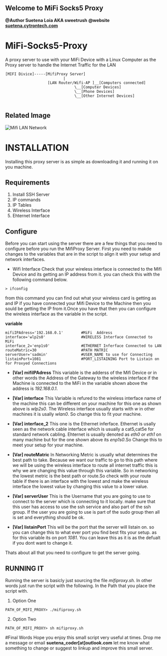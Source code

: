 ## Welcome to MiFi Socks5 Proxy

**@Author Suetena Loia AKA sweetrush**
**@website [suetena.cytrontech.com](http://suetena.cytrontech.com)**


# MiFi-Socks5-Proxy
A proxy server to use with your MiFi Device with a Linux Computer as the Proxy server to handle the Internet Traffic for the LAN

```
[MIFI Divice]-----[MifiProxy Server]
                          |
                   [LAN Router/Wifi-AP ]__[Computers connected]
                               \__[Computer Devices]
                               \__[Phone Devices]
                               \__[Other Internet Devices]
                               
```
## Related Image
![Mifi LAN Network](https://scontent-lax3-2.xx.fbcdn.net/v/t1.0-9/14600968_1792952034298170_7987836203021952011_n.jpg?oh=8fae45e2ad535a5fb79c07d696ef9401&oe=58E42A78)


# INSTALLATION 
Installing this proxy server is as simple as downloading it and running it on you machine.

## Requirements
  1. Install SSH Server
  2. IP commands 
  3. IP Tables
  5. Wireless Interface
  6. Ehternet Interface

## Configure 
Before you can start using the server there are a few things that you need to configure before you run the MifiProxy Server. First you need to makde changes to the variables that are in the script to align it with your setup and network interfaces.

- Wifi Interface
Check that your wireless interface is connected to the Mifi Device and its getting an IP address from it. 
you can check this with the following command below.

```
> ifconfig 
```
from this command you can find out what your wireless card is getting as and IP if you have connected your Mifi Device to the Machine 
then you sould be getting the IP from it.Once you have that then you can configure the wireless interface as the variable in the script.

**variable**
```shell
mifiIPAdress='192.168.0.1'        #MiFi  Address
interface='wlp2s0'                #WIRELESS Interface Connected to MiFi
interface_2='enp1s0'              #ETHERNET Inferface Connected to LAN
routeMatric=30                    #PATH MATRIC
serverUser='sadmin'               #USER_NAME to use for Connecting
listainPort=1081                  #PORT_LISTAINING Port to Listain on for Proxyed Connections
```
- **[Var] mifiIPAdress**
This variable is the adderss of the Mifi Device or in other words the Address of the Gateway to the wireless interface if the Machine is connected to the MiFi in the variable shown above the address is _192.168.0.1_.

- **[Var] interface**
This Variable is refured to the wireless interface name of the machine this can be different on your machine for this one as shown above is _wlp2s0_. The Wireless interface usually starts with _w_ in other machines it is usally _wlan0_. So change this to fit your machine.

- **[Var] interface_2**
This one is the Ethernet inferface. Ethernet is usally seen as the network cable interface which is usually a cat5,cat5e for standard network cabling. Ehternet is usually denoted as _eth0 or eth1_ on many machine but for the one shown above its _enp1s0_.So Change this to meet your setup for your machine.

- **[Var] routeMatric**
In Networking Metric is usually what determines the best path to take. Because we want our traffic to go to this path where we will be using the wireless interface to route all internet traffic this is why we are changing this value through this variable. So in networking the lowest metric is the best path or route.So check with your route table if there is an interface with the lowest and make the wireless interface the lowest value by changing this value to a lower value.

- **[Var] serverUser**
This is the Username that you are going to use to connect to the server which is connecting to it locally. make sure that this user has access to use the ssh service and also part of the ssh group. If the user you are going to use is part of the sudo group then all is set and everything should be ok.

- **[Var] listainPort**
This will be the port that the server will listain on. so you can change this to what ever port you find best fits your setup. as for this variable its on port _1081_. You can leave this as it is as the defualt if you dont want to change it.

Thats about all that you need to configure to get the server going.

## RUNNING IT
Running the server is basicly just sourcing the file _mifiproxy.sh_. In other words just run the script with the following. In the Path that you place the script with.

1. Option One
```shell
PATH_OF_MIFI_PROXY> ./mifiproxy.sh
```

2. Option Two
```shell
PATH_OF_MIFI_PROXY> sh mifiproxy.sh
```

#Final Words
Hope you enjoy this small script very useful at times. Drop me a message or email **suetena_coder[at]outlook.com** let me know what something to change or suggest to linkup and improve this small server.
